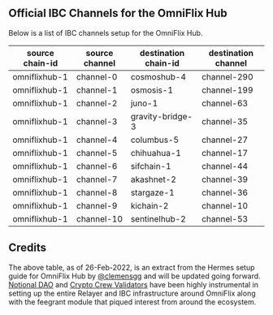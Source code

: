 ## Official IBC Channels for the OmniFlix Hub

Below is a list of IBC channels setup for the OmniFlix Hub.

| source chain-id  | source channel  | destination chain-id  | destination channel |
| ---------------- | --------------- | --------------------- | ------------------ |
| omniflixhub-1 | channel-0 | cosmoshub-4 | channel-290 |
| omniflixhub-1 | channel-1 | osmosis-1 | channel-199 |
| omniflixhub-1 | channel-2 | juno-1 | channel-63 |
| omniflixhub-1 | channel-3 | gravity-bridge-3 | channel-35 |
| omniflixhub-1 | channel-4 | columbus-5 | channel-27 |
| omniflixhub-1 | channel-5 | chihuahua-1 | channel-17 |
| omniflixhub-1 | channel-6 | sifchain-1 | channel-44 |
| omniflixhub-1 | channel-7 | akashnet-2 | channel-39 |
| omniflixhub-1 | channel-8 | stargaze-1 | channel-36 |
| omniflixhub-1 | channel-9 | kichain-2 | channel-10 |
| omniflixhub-1 | channel-10 | sentinelhub-2 | channel-53 |

## Credits
The above table, as of 26-Feb-2022, is an extract from the Hermes setup guide for OmniFlix Hub by [@clemensgg](https://github.com/clemensgg/RELAYER-dev-crew/blob/main/HERMES/omniflix/relayer-doc.md) and will be updated going forward. [Notional DAO](https://twitter.com/@notionaldao) and [Crypto Crew Validators](https://twitter.com/crypto_crew) have been highly instrumental in setting up the entire Relayer and IBC infrastructure around OmniFlix along with the feegrant module that piqued interest from around the ecosystem.
